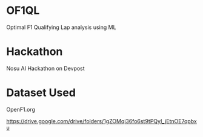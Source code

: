 # OF1QL
Optimal F1 Qualifying Lap analysis using ML

# Hackathon
Nosu AI Hackathon on Devpost

# Dataset Used
OpenF1.org

https://drive.google.com/drive/folders/1gZOMqi36fo6st9tPQyI_jEtnOE7qpbxu
